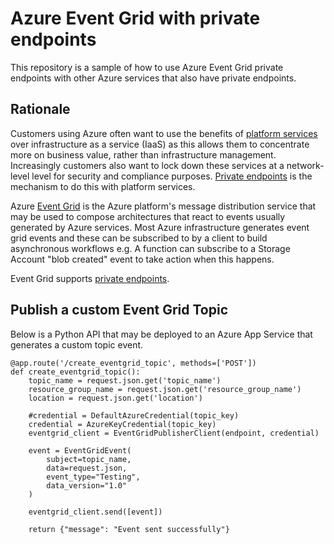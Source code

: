 # Azure Event Grid with private endpoints

This repository is a sample of how to use Azure Event Grid private endpoints with other Azure services that also have private endpoints.

## Rationale

Customers using Azure often want to use the benefits of [platform services](https://learn.microsoft.com/en-us/azure/architecture/guide/design-principles/managed-services) over infrastructure as a service (IaaS) as this allows them to concentrate more on business value, rather than infrastructure management. Increasingly customers also want to lock down these services at a network-level level for security and compliance purposes. [Private endpoints](https://learn.microsoft.com/en-us/azure/private-link/private-endpoint-overview) is the mechanism to do this with platform services. 

Azure [Event Grid](https://learn.microsoft.com/en-us/azure/event-grid/overview) is the Azure platform's message distribution service that may be used to compose architectures that react to events usually generated by Azure services. Most Azure infrastructure generates event grid events and these can be subscribed to by a client to build asynchronous workflows e.g. A function can subscribe to a Storage Account "blob created" event to take action when this happens.

Event Grid supports [private endpoints](https://learn.microsoft.com/en-us/azure/event-grid/configure-private-endpoints). 


## Publish a custom Event Grid Topic

Below is a Python API that may be deployed to an Azure App Service that generates a custom topic event.

```
@app.route('/create_eventgrid_topic', methods=['POST'])
def create_eventgrid_topic():
    topic_name = request.json.get('topic_name')
    resource_group_name = request.json.get('resource_group_name')
    location = request.json.get('location')

    #credential = DefaultAzureCredential(topic_key)
    credential = AzureKeyCredential(topic_key)
    eventgrid_client = EventGridPublisherClient(endpoint, credential)

    event = EventGridEvent(
        subject=topic_name,
        data=request.json,
        event_type="Testing",
        data_version="1.0"
    )

    eventgrid_client.send([event])

    return {"message": "Event sent successfully"}
```
